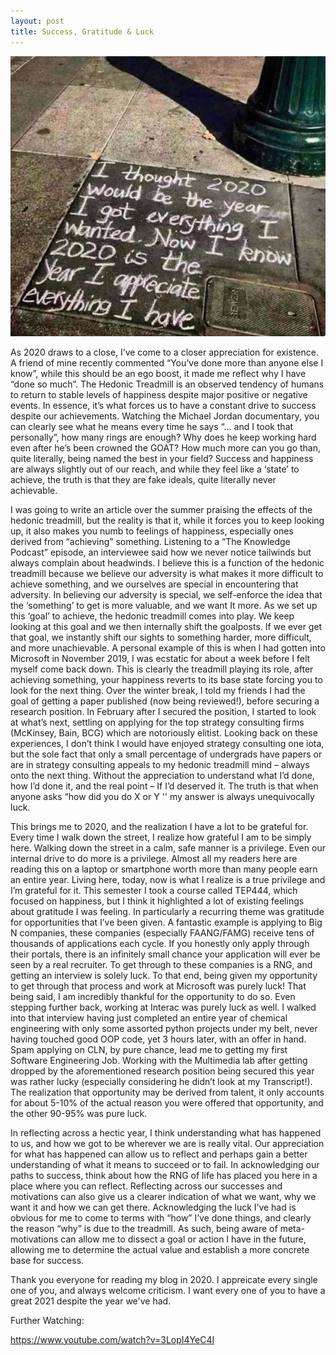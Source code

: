 ```yaml
---
layout: post
title: Success, Gratitude & Luck
---
```


![](../images/grat.jpg)


As 2020 draws to a close, I’ve come to a closer appreciation for existence. A friend of mine recently commented “You’ve done more than anyone else I know”, while this should be an ego boost, it made me reflect why I have “done so much”. The Hedonic Treadmill is an observed tendency of humans to return to stable levels of happiness despite major positive or negative events. In essence, it’s what forces us to have a constant drive to success despite our achievements. Watching the Michael Jordan documentary, you can clearly see what he means every time he says “… and I took that personally”, how many rings are enough? Why does he keep working hard even after he’s been crowned the GOAT? How much more can you go than, quite literally, being named the best in your field? Success and happiness are always slightly out of our reach, and while they feel like a ‘state’ to achieve, the truth is that they are fake ideals, quite literally never achievable.


I was going to write an article over the summer praising the effects of the hedonic treadmill, but the reality is that it, while it forces you to keep looking up, it also makes you numb to feelings of happiness, especially ones derived from “achieving” something. Listening to a “The Knowledge Podcast” episode, an interviewee said how we never notice tailwinds but always complain about headwinds. I believe this is a function of the hedonic treadmill because we believe our adversity is what makes it more difficult to achieve something, and we ourselves are special in encountering that adversity. In believing our adversity is special, we self-enforce the idea that the ‘something’ to get is more valuable, and we want It more. As we set up this ‘goal’ to achieve, the hedonic treadmill comes into play. We keep looking at this goal and we then internally shift the goalposts. If we ever get that goal, we instantly shift our sights to something harder, more difficult, and more unachievable. A personal example of this is when I had gotten into Microsoft in November 2019, I was ecstatic for about a week before I felt myself come back down. This is clearly the treadmill playing its role, after achieving something, your happiness reverts to its base state forcing you to look for the next thing. Over the winter break, I told my friends I had the goal of getting a paper published (now being reviewed!), before securing a research position. In February after I secured the position, I started to look at what’s next, settling on applying for the top strategy consulting firms (McKinsey, Bain, BCG) which are notoriously elitist. Looking back on these experiences, I don’t think I would have enjoyed strategy consulting one iota, but the sole fact that only a small percentage of undergrads have papers or are in strategy consulting appeals to my hedonic treadmill mind – always onto the next thing. Without the appreciation to understand what I’d done, how I’d done it, and the real point – If I’d deserved it. The truth is that when anyone asks “how did you do X or Y '' my answer is always unequivocally luck.


This brings me to 2020, and the realization I have a lot to be grateful for. Every time I walk down the street, I realize how grateful I am to be simply here. Walking down the street in a calm, safe manner is a privilege. Even our internal drive to do more is a privilege. Almost all my readers here are reading this on a laptop or smartphone worth more than many people earn an entire year. Living here, today, now is what I realize is a true privilege and I’m grateful for it. This semester I took a course called TEP444, which focused on happiness, but I think it highlighted a lot of existing feelings about gratitude I was feeling. In particularly a recurring theme was gratitude for opportunities that I’ve been given. A fantastic example is applying to Big N companies, these companies (especially FAANG/FAMG) receive tens of thousands of applications each cycle. If you honestly only apply through their portals, there is an infinitely small chance your application will ever be seen by a real recruiter. To get through to these companies is a RNG, and getting an interview is solely luck. To that end, being given my opportunity to get through that process and work at Microsoft was purely luck! That being said, I am incredibly thankful for the opportunity to do so. Even stepping further back, working at Interac was purely luck as well. I walked into that interview having just completed an entire year of chemical engineering with only some assorted python projects under my belt, never having touched good OOP code, yet 3 hours later, with an offer in hand. Spam applying on CLN, by pure chance, lead me to getting my first Software Engineering Job. Working with the Multimedia lab after getting dropped by the aforementioned research position being secured this year was rather lucky (especially considering he didn’t look at my Transcript!). The realization that opportunity may be derived from talent, it only accounts for about 5-10% of the actual reason you were offered that opportunity, and the other 90-95% was pure luck.


In reflecting across a hectic year, I think understanding what has happened to us, and how we got to be wherever we are is really vital. Our appreciation for what has happened can allow us to reflect and perhaps gain a better understanding of what it means to succeed or to fail. In acknowledging our paths to success, think about how the RNG of life has placed you here in a place where you can reflect. Reflecting across our successes and motivations can also give us a clearer indication of what we want, why we want it and how we can get there. Acknowledging the luck I’ve had is obvious for me to come to terms with “how” I’ve done things, and clearly the reason “why” is due to the treadmill. As such, being aware of meta-motivations can allow me to dissect a goal or action I have in the future, allowing me to determine the actual value and establish a more concrete base for success. 


Thank you everyone for reading my blog in 2020. I appreicate every single one of you, and always welcome criticism. I want every one of you to have a great 2021 despite the year we've had. 


Further Watching:

https://www.youtube.com/watch?v=3LopI4YeC4I